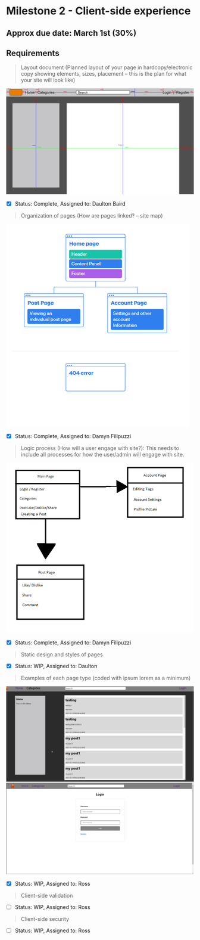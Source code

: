 # Milestone 2 - Client-side experience
## Approx due date: March 1st (30%)

## Requirements

> Layout document (Planned layout of your page in hardcopy/electronic copy showing elements, sizes, placement 
> – this is the plan for what your site will look like)

 ![layout document](https://github.com/daultonb/COSC360Project/blob/main/graphics/pageLayout_v2.png)
 
- [x] Status: Complete, Assigned to: Daulton Baird


> Organization of pages (How are pages linked? – site map)

 ![page organization](https://github.com/daultonb/COSC360Project/blob/main/graphics/sitemap.PNG)
 
- [x] Status: Complete, Assigned to: Damyn Filipuzzi


> Logic process (How will a user engage with site?): This needs to include all processes for how the user/admin will engage with site.

![logic process](https://github.com/daultonb/COSC360Project/blob/main/graphics/Logic_Process.PNG)

- [x] Status: Complete, Assigned to: Damyn Filipuzzi

> Static design and styles of pages

- [x] Status: WIP, Assigned to: Daulton


> Examples of each page type (coded with ipsum lorem as a minimum)

 ![Homepage](https://github.com/daultonb/COSC360Project/blob/main/graphics/M2_HomePage2_Mar13.png)
  ![Homepage](https://github.com/daultonb/COSC360Project/blob/main/graphics/M2_LoginPage_Mar13.png)

- [x] Status: WIP, Assigned to: Ross


> Client-side validation

- [ ] Status: WIP, Assigned to: Ross


> Client-side security

- [ ] Status: WIP, Assigned to: Ross
